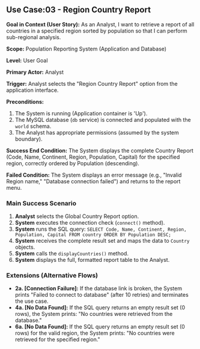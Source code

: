 ## Use Case:03 - Region Country Report

**Goal in Context (User Story):** As an Analyst, I want to retrieve a report of all countries in a specified region sorted by population so that I can perform sub-regional analysis.

**Scope:** Population Reporting System (Application and Database)

**Level:** User Goal

**Primary Actor:** Analyst

**Trigger:** Analyst selects the "Region Country Report" option from the application interface.

**Preconditions:**
1. The System is running (Application container is 'Up').
2. The MySQL database (`db` service) is connected and populated with the `world` schema.
3. The Analyst has appropriate permissions (assumed by the system boundary).

**Success End Condition:**
The System displays the complete Country Report (Code, Name, Continent, Region, Population, Capital) for the specified region, correctly ordered by Population (descending).

**Failed Condition:**
The System displays an error message (e.g., "Invalid Region name," "Database connection failed") and returns to the report menu.

### Main Success Scenario

1.  **Analyst** selects the Global Country Report option.
2.  **System** executes the connection check (`connect()` method).
3.  **System** runs the SQL query: `SELECT Code, Name, Continent, Region, Population, Capital FROM country ORDER BY Population DESC;`
4.  **System** receives the complete result set and maps the data to `Country` objects.
5.  **System** calls the `displayCountries()` method.
6.  **System** displays the full, formatted report table to the Analyst.

### Extensions (Alternative Flows)

* **2a. [Connection Failure]:** If the database link is broken, the System prints "Failed to connect to database" (after 10 retries) and terminates the use case.
* **4a. [No Data Found]:** If the SQL query returns an empty result set (0 rows), the System prints: "No countries were retrieved from the database."
* **6a. [No Data Found]:** If the SQL query returns an empty result set (0 rows) for the valid region, the System prints: "No countries were retrieved for the specified region."